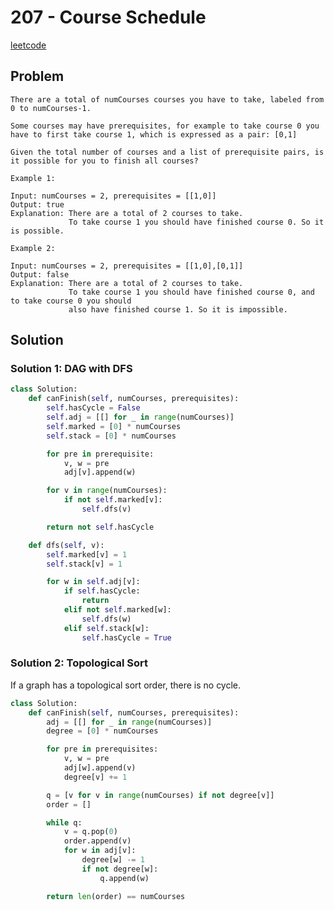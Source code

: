 # 207 - Course Schedule

[leetcode](https://leetcode.com/problems/course-schedule/)

## Problem

    There are a total of numCourses courses you have to take, labeled from 0 to numCourses-1.
    
    Some courses may have prerequisites, for example to take course 0 you have to first take course 1, which is expressed as a pair: [0,1]
    
    Given the total number of courses and a list of prerequisite pairs, is it possible for you to finish all courses?
    
    Example 1:
    
    Input: numCourses = 2, prerequisites = [[1,0]]
    Output: true
    Explanation: There are a total of 2 courses to take. 
                 To take course 1 you should have finished course 0. So it is possible.
                 
    Example 2:
    
    Input: numCourses = 2, prerequisites = [[1,0],[0,1]]
    Output: false
    Explanation: There are a total of 2 courses to take. 
                 To take course 1 you should have finished course 0, and to take course 0 you should
                 also have finished course 1. So it is impossible.

## Solution

### Solution 1: DAG with DFS

```python
class Solution:
    def canFinish(self, numCourses, prerequisites):
        self.hasCycle = False
        self.adj = [[] for _ in range(numCourses)]
        self.marked = [0] * numCourses
        self.stack = [0] * numCourses

        for pre in prerequisite:
            v, w = pre
            adj[v].append(w)

        for v in range(numCourses):
            if not self.marked[v]:
                self.dfs(v)

        return not self.hasCycle

    def dfs(self, v):
        self.marked[v] = 1
        self.stack[v] = 1

        for w in self.adj[v]:
            if self.hasCycle:
                return
            elif not self.marked[w]:
                self.dfs(w)
            elif self.stack[w]:
                self.hasCycle = True
```

### Solution 2: Topological Sort

If a graph has a topological sort order, there is no cycle.

```python
class Solution:
    def canFinish(self, numCourses, prerequisites):
        adj = [[] for _ in range(numCourses)]
        degree = [0] * numCourses

        for pre in prerequisites:
            v, w = pre
            adj[w].append(v)
            degree[v] += 1

        q = [v for v in range(numCourses) if not degree[v]]
        order = []

        while q:
            v = q.pop(0)
            order.append(v)
            for w in adj[v]:
                degree[w] -= 1
                if not degree[w]:
                    q.append(w)

        return len(order) == numCourses
```
